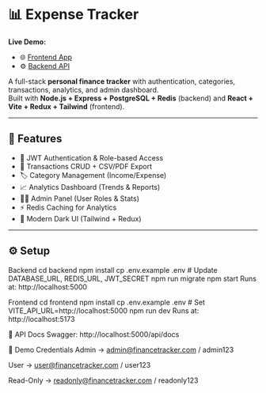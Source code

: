 # 📊 Expense Tracker

**Live Demo:**  
- 🌐 [Frontend App](https://tracker-uwzt.vercel.app/)  
- ⚙️ [Backend API](https://tracker-8lko.onrender.com)  

A full-stack **personal finance tracker** with authentication, categories, transactions, analytics, and admin dashboard.  
Built with **Node.js + Express + PostgreSQL + Redis** (backend) and **React + Vite + Redux + Tailwind** (frontend).  

---

## 🚀 Features
- 🔐 JWT Authentication & Role-based Access  
- 💸 Transactions CRUD + CSV/PDF Export  
- 🏷️ Category Management (Income/Expense)  
- 📈 Analytics Dashboard (Trends & Reports)  
- 👨‍💼 Admin Panel (User Roles & Stats)  
- ⚡ Redis Caching for Analytics  
- 🌙 Modern Dark UI (Tailwind + Redux)  

---

## ⚙️ Setup

Backend
cd backend
npm install
cp .env.example .env   # Update DATABASE_URL, REDIS_URL, JWT_SECRET
npm run migrate
npm start
Runs at: http://localhost:5000

Frontend
cd frontend
npm install
cp .env.example .env   # Set VITE_API_URL=http://localhost:5000
npm run dev
Runs at: http://localhost:5173

📌 API Docs
Swagger: http://localhost:5000/api/docs

🧪 Demo Credentials
Admin → admin@financetracker.com / admin123

User → user@financetracker.com / user123

Read-Only → readonly@financetracker.com / readonly123




